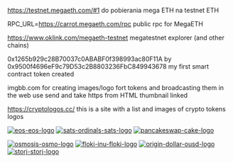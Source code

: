 https://testnet.megaeth.com/#1
do pobierania mega ETH na testnet ETH

RPC_URL=https://carrot.megaeth.com/rpc
public rpc for MegaETH

https://www.oklink.com/megaeth-testnet
megatestnet explorer (and other chains)

0x1265b929c28B70037c0ABABF0f398993ac80F11A by 0x9500f4696eF9c79D53c2B8803236FbC849943678
my first smart contract token created

imgbb.com
for creating images/logo fort tokens and broadcasting them in the web
use send and take https from HTML thumbnail linked

https://cryptologos.cc/
this is a site with a list and images of crypto tokens logos


<a href="https://ibb.co/HTmY75WJ"><img src="https://i.ibb.co/HTmY75WJ/eos-eos-logo.png" alt="eos-eos-logo" border="0"></a> 
<a href="https://ibb.co/Mx5v9ddF"><img src="https://i.ibb.co/Mx5v9ddF/sats-ordinals-sats-logo.png" alt="sats-ordinals-sats-logo" border="0"></a> 
<a href="https://ibb.co/BHThZH25"><img src="https://i.ibb.co/BHThZH25/pancakeswap-cake-logo.png" alt="pancakeswap-cake-logo" border="0"></a>

<a href="https://ibb.co/qYj4H2FF"><img src="https://i.ibb.co/qYj4H2FF/osmosis-osmo-logo.png" alt="osmosis-osmo-logo" border="0"></a> 
<a href="https://ibb.co/wFbvLrtr"><img src="https://i.ibb.co/wFbvLrtr/floki-inu-floki-logo.png" alt="floki-inu-floki-logo" border="0"></a> 
<a href="https://ibb.co/F2Sq235"><img src="https://i.ibb.co/F2Sq235/origin-dollar-ousd-logo.png" alt="origin-dollar-ousd-logo" border="0"></a> 
<a href="https://ibb.co/Wv169LJC"><img src="https://i.ibb.co/Wv169LJC/storj-storj-logo.png" alt="storj-storj-logo" border="0"></a>